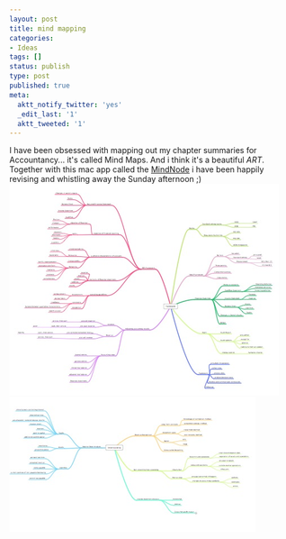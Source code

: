 ```yaml
---
layout: post
title: mind mapping
categories:
- Ideas
tags: []
status: publish
type: post
published: true
meta:
  aktt_notify_twitter: 'yes'
  _edit_last: '1'
  aktt_tweeted: '1'
---
```

I have been obsessed with mapping out my chapter summaries for Accountancy... it's called Mind Maps. And i think it's a beautiful _ART_. Together with this mac app called the [MindNode](http://www.mindnode.com/) i have been happily revising and whistling away the Sunday afternoon ;) ![](/img/mindMap1.jpg) ![mindmap2](/img/mindmap2.jpg "mindmap2")
